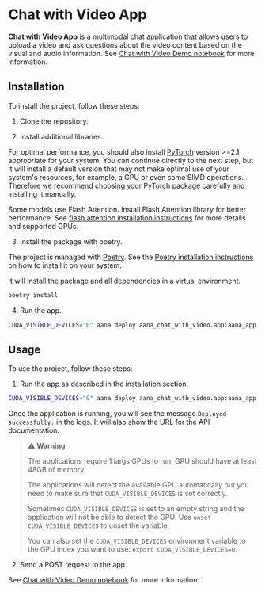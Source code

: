 # Chat with Video App

**Chat with Video App** is a multimodal chat application that allows users to upload a video and ask questions about the video content based on the visual and audio information. See [Chat with Video Demo notebook](notebooks/chat_with_video_demo.ipynb) for more information.

## Installation

To install the project, follow these steps:

1. Clone the repository.

2. Install additional libraries.

For optimal performance, you should also install [PyTorch](https://pytorch.org/get-started/locally/) version >=2.1 appropriate for your system. You can continue directly to the next step, but it will install a default version that may not make optimal use of your system's resources, for example, a GPU or even some SIMD operations. Therefore we recommend choosing your PyTorch package carefully and installing it manually.

Some models use Flash Attention. Install Flash Attention library for better performance. See [flash attention installation instructions](https://github.com/Dao-AILab/flash-attention?tab=readme-ov-file#installation-and-features) for more details and supported GPUs.

3. Install the package with poetry.

The project is managed with [Poetry](https://python-poetry.org/docs/). See the [Poetry installation instructions](https://python-poetry.org/docs/#installation) on how to install it on your system.

It will install the package and all dependencies in a virtual environment.

```bash
poetry install
```

4. Run the app.

```bash
CUDA_VISIBLE_DEVICES="0" aana deploy aana_chat_with_video.app:aana_app
```

## Usage

To use the project, follow these steps:

1. Run the app as described in the installation section.

```bash
CUDA_VISIBLE_DEVICES="0" aana deploy aana_chat_with_video.app:aana_app
```

Once the application is running, you will see the message `Deployed successfully.` in the logs. It will also show the URL for the API documentation.

> **⚠️ Warning**
>
> The applications require 1 largs GPUs to run. GPU should have at least 48GB of memory.
>
> The applications will detect the available GPU automatically but you need to make sure that `CUDA_VISIBLE_DEVICES` is set correctly.
> 
> Sometimes `CUDA_VISIBLE_DEVICES` is set to an empty string and the application will not be able to detect the GPU. Use `unset CUDA_VISIBLE_DEVICES` to unset the variable.
> 
> You can also set the `CUDA_VISIBLE_DEVICES` environment variable to the GPU index you want to use: `export CUDA_VISIBLE_DEVICES=0`.

2. Send a POST request to the app.

See [Chat with Video Demo notebook](notebooks/chat_with_video_demo.ipynb) for more information.